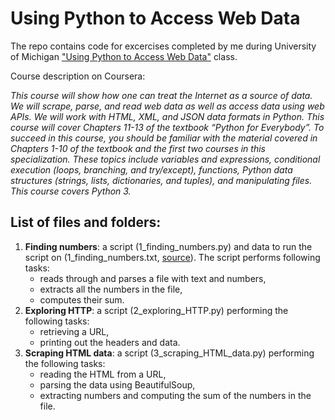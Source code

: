 # Using Python to Access Web Data
The repo contains code for excercises completed by me during University of Michigan ["Using Python to Access Web Data"](https://www.coursera.org/learn/python-network-data?specialization=python) class.

Course description on Coursera:

*This course will show how one can treat the Internet as a source of data.  We will scrape, parse, and read web data as well as access data using web APIs.  We will work with HTML, XML, and JSON data formats in Python.  This course will cover Chapters 11-13 of the textbook “Python for Everybody”. To succeed in this course, you should be familiar with the material covered in Chapters 1-10 of the textbook and the first two courses in this specialization.  These topics include variables and expressions, conditional execution (loops, branching, and try/except), functions, Python data structures (strings, lists, dictionaries, and tuples), and manipulating files.  This course covers Python 3.*

## List of files and folders:

1. **Finding numbers**: a script (1_finding_numbers.py) and data to run the script on (1_finding_numbers.txt, [source](http://py4e-data.dr-chuck.net/)). The script performs following tasks:
   - reads through and parses a file with text and numbers, 
   - extracts all the numbers in the file, 
   - computes their sum. 
2. **Exploring HTTP**: a script (2_exploring_HTTP.py) performing the following tasks:
   -  retrieving a URL,
   -  printing out the headers and data.
3. **Scraping HTML data**: a script (3_scraping_HTML_data.py) performing the following tasks:
   - reading the HTML from a URL, 
   - parsing the data using BeautifulSoup, 
   - extracting numbers and computing the sum of the numbers in the file. 
